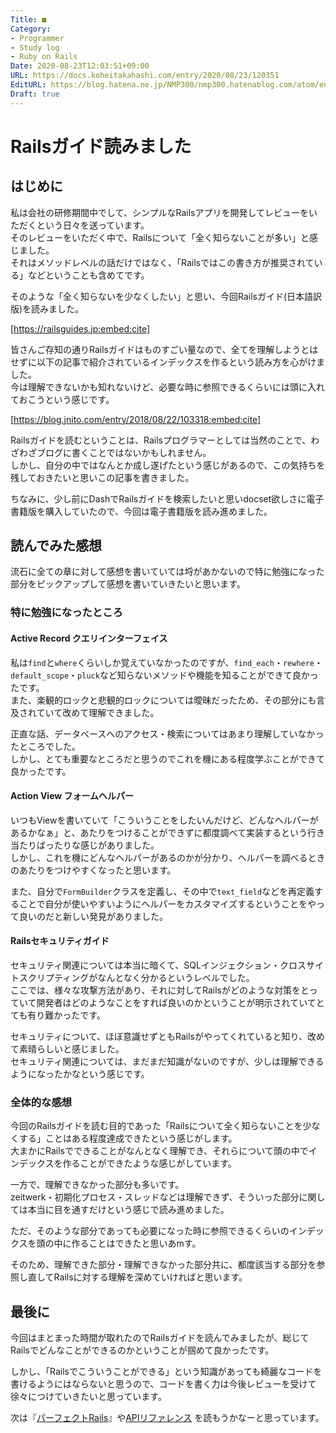 ```yaml
---
Title: ■
Category:
- Programmer
- Study log
- Ruby on Rails
Date: 2020-08-23T12:03:51+09:00
URL: https://docs.koheitakahashi.com/entry/2020/08/23/120351
EditURL: https://blog.hatena.ne.jp/NMP300/nmp300.hatenablog.com/atom/entry/26006613618631974
Draft: true
---
```

# Railsガイド読みました
## はじめに
私は会社の研修期間中でして、シンプルなRailsアプリを開発してレビューをいただくという日々を送っています。  
そのレビューをいただく中で、Railsについて「全く知らないことが多い」と感じました。  
それはメソッドレベルの話だけではなく、「Railsではこの書き方が推奨されている」などということも含めてです。

そのような「全く知らないを少なくしたい」と思い、今回Railsガイド(日本語訳版)を読みました。  

[https://railsguides.jp:embed:cite]

皆さんご存知の通りRailsガイドはものすごい量なので、全てを理解しようとはせずに以下の記事で紹介されているインデックスを作るという読み方を心がけました。  
今は理解できないかも知れないけど、必要な時に参照できるくらいには頭に入れておこうという感じです。

[https://blog.jnito.com/entry/2018/08/22/103318:embed:cite]

Railsガイドを読むということは、Railsプログラマーとしては当然のことで、わざわざブログに書くことではないかもしれません。  
しかし、自分の中ではなんとか成し遂げたという感じがあるので、この気持ちを残しておきたいと思いこの記事を書きました。

ちなみに、少し前にDashでRailsガイドを検索したいと思いdocset欲しさに電子書籍版を購入していたので、今回は電子書籍版を読み進めました。
## 読んでみた感想
流石に全ての章に対して感想を書いていては埒があかないので特に勉強になった部分をピックアップして感想を書いていきたいと思います。  
### 特に勉強になったところ
#### Active Record クエリインターフェイス
私は`find`と`where`くらいしか覚えていなかったのですが、`find_each`・`rewhere`・`default_scope`・`pluck`など知らないメソッドや機能を知ることができて良かったです。  
また、楽観的ロックと悲観的ロックについては曖昧だったため、その部分にも言及されていて改めて理解できました。

正直な話、データベースへのアクセス・検索についてはあまり理解していなかったところでした。  
しかし、とても重要なところだと思うのでこれを機にある程度学ぶことができて良かったです。
#### Action View フォームヘルパー
いつもViewを書いていて「こういうことをしたいんだけど、どんなヘルパーがあるかなぁ」と、あたりをつけることができずに都度調べて実装するという行き当たりばったりな感じがありました。  
しかし、これを機にどんなヘルパーがあるのかが分かり、ヘルパーを調べるときのあたりをつけやすくなったと思います。

また、自分で`FormBuilder`クラスを定義し、その中で`text_field`などを再定義することで自分が使いやすいようにヘルパーをカスタマイズするということをやって良いのだと新しい発見がありました。
#### Railsセキュリティガイド
セキュリティ関連については本当に暗くて、SQLインジェクション・クロスサイトスクリプティングがなんとなく分かるというレベルでした。  
ここでは、様々な攻撃方法があり、それに対してRailsがどのような対策をとっていて開発者はどのようなことをすれば良いのかということが明示されていてとても有り難かったです。

セキュリティについて、ほぼ意識せずともRailsがやってくれていると知り、改めて素晴らしいと感じました。  
セキュリティ関連については、まだまだ知識がないのですが、少しは理解できるようになったかなという感じです。
### 全体的な感想
今回のRailsガイドを読む目的であった「Railsについて全く知らないことを少なくする」ことはある程度達成できたという感じがします。  
大まかにRailsでできることがなんとなく理解でき、それらについて頭の中でインデックスを作ることができたような感じがしています。

一方で、理解できなかった部分も多いです。  
zeitwerk・初期化プロセス・スレッドなどは理解できず、そういった部分に関しては本当に目を通すだけという感じで読み進めました。

ただ、そのような部分であっても必要になった時に参照できるくらいのインデックスを頭の中に作ることはできたと思いあmす。

そのため、理解できた部分・理解できなかった部分共に、都度該当する部分を参照し直してRailsに対する理解を深めていければと思います。
## 最後に
今回はまとまった時間が取れたのでRailsガイドを読んでみましたが、総じてRailsでどんなことができるのかということが掴めて良かったです。

しかし、「Railsでこういうことができる」という知識があっても綺麗なコードを書けるようにはならないと思うので、コードを書く力は今後レビューを受けて徐々につけていきたいと思っています。

次は『[パーフェクトRails](https://www.amazon.co.jp/dp/4297114623
)』や[APIリファレンス](https://api.rubyonrails.org/) を読もうかなーと思っています。

